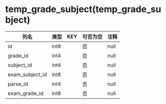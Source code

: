 # temp_grade_subject(temp_grade_subject)
| 列名   | 类型   | KEY  | 可否为空 | 注释   |
| ---- | ---- | ---- | ---- | ---- |
|id|int8||否|null|
|grade_id|int4||否|null|
|subject_id|int4||否|null|
|exam_subject_id|int8||否|null|
|parse_id|int4||否|null|
|exam_grade_id|int8||否|null|
